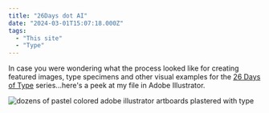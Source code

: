 ```yaml
---
title: "26Days dot AI"
date: "2024-03-01T15:07:18.000Z"
tags: 
  - "This site"
  - "Type"
---
```


In case you were wondering what the process looked like for creating featured images, type specimens and other visual examples for the [26 Days of Type](/26-days-of-type.html) series...here's a peek at my file in Adobe Illustrator.

![dozens of pastel colored adobe illustrator artboards plastered with type](/img/note-images/Feb-Blogging-Images.png)
